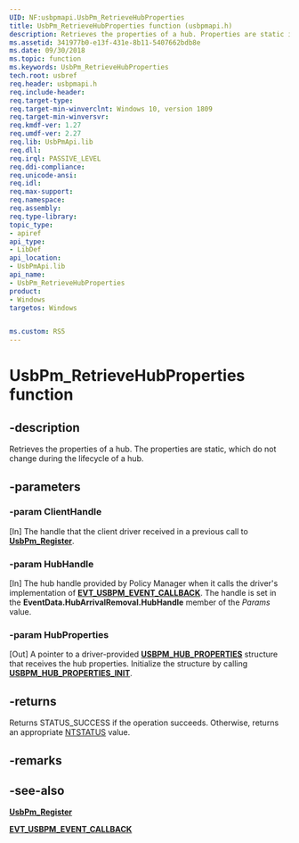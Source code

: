 ```yaml
---
UID: NF:usbpmapi.UsbPm_RetrieveHubProperties
title: UsbPm_RetrieveHubProperties function (usbpmapi.h)
description: Retrieves the properties of a hub. Properties are static information that do not change during the lifecycle of a hub.
ms.assetid: 341977b0-e13f-431e-8b11-5407662bdb8e
ms.date: 09/30/2018
ms.topic: function
ms.keywords: UsbPm_RetrieveHubProperties
tech.root: usbref
req.header: usbpmapi.h
req.include-header:
req.target-type:
req.target-min-winverclnt: Windows 10, version 1809
req.target-min-winversvr:
req.kmdf-ver: 1.27
req.umdf-ver: 2.27
req.lib: UsbPmApi.lib
req.dll:
req.irql: PASSIVE_LEVEL
req.ddi-compliance:
req.unicode-ansi:
req.idl:
req.max-support:
req.namespace:
req.assembly:
req.type-library: 
topic_type: 
- apiref
api_type: 
- LibDef
api_location: 
- UsbPmApi.lib
api_name: 
- UsbPm_RetrieveHubProperties
product:
- Windows
targetos: Windows


ms.custom: RS5
---
```


# UsbPm_RetrieveHubProperties function


## -description

Retrieves the properties of a hub. The properties are static, which do not change during the lifecycle of a hub.

## -parameters

### -param ClientHandle
[In] The handle that the client driver received in a previous call to [**UsbPm_Register**](nf-usbpmapi-usbpm_register.md).

### -param HubHandle
[In] The hub handle provided by Policy Manager when it calls the driver's implementation of [**EVT_USBPM_EVENT_CALLBACK**](nc-usbpmapi-evt_usbpm_event_callback.md). The handle is set in the **EventData.HubArrivalRemoval.HubHandle** member of the _Params_ value. 

### -param HubProperties
[Out] A pointer to a driver-provided [**USBPM_HUB_PROPERTIES**](ns-usbpmapi-_usbpm_hub_properties.md) structure that receives the hub properties. Initialize the structure by calling  [**USBPM_HUB_PROPERTIES_INIT**](nf-usbpmapi-usbpm_hub_properties_init.md).

## -returns

Returns STATUS_SUCCESS if the operation succeeds. Otherwise, returns an appropriate [NTSTATUS](https://msdn.microsoft.com/7792201b-63bb-4db5-803d-2af02893d505) value.


## -remarks



## -see-also
[**UsbPm_Register**](nf-usbpmapi-usbpm_register.md)

[**EVT_USBPM_EVENT_CALLBACK**](nc-usbpmapi-evt_usbpm_event_callback.md)
